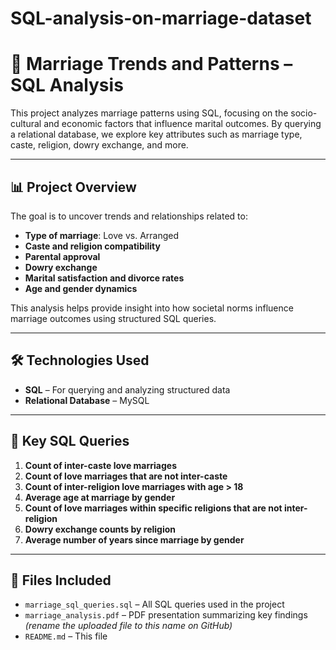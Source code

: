 # SQL-analysis-on-marriage-dataset
# 💍 Marriage Trends and Patterns – SQL Analysis

This project analyzes marriage patterns using SQL, focusing on the socio-cultural and economic factors that influence marital outcomes. By querying a relational database, we explore key attributes such as marriage type, caste, religion, dowry exchange, and more.

---

## 📊 Project Overview

The goal is to uncover trends and relationships related to:
- **Type of marriage**: Love vs. Arranged
- **Caste and religion compatibility**
- **Parental approval**
- **Dowry exchange**
- **Marital satisfaction and divorce rates**
- **Age and gender dynamics**

This analysis helps provide insight into how societal norms influence marriage outcomes using structured SQL queries.

---

## 🛠️ Technologies Used

- **SQL** – For querying and analyzing structured data
- **Relational Database** –  MySQL
---

## 🧩 Key SQL Queries

1. **Count of inter-caste love marriages**
2. **Count of love marriages that are not inter-caste**
3. **Count of inter-religion love marriages with age > 18**
4. **Average age at marriage by gender**
5. **Count of love marriages within specific religions that are not inter-religion**
6. **Dowry exchange counts by religion**
7. **Average number of years since marriage by gender**

---

## 📁 Files Included

- `marriage_sql_queries.sql` – All SQL queries used in the project
- `marriage_analysis.pdf` – PDF presentation summarizing key findings *(rename the uploaded file to this name on GitHub)*
- `README.md` – This file


